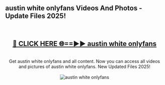 <h2>austin white onlyfans Videos And Photos - Update Files 2025!</h2>
<br>
<div align="center">
<h2><a href="https://linkcuts.com/hfmhzwbr" rel="nofollow">🔴 CLICK HERE 🌐==►► austin white onlyfans</a></h2>
<br>
Get austin white onlyfans and all content. Now you can access all videos and pictures of austin white onlyfans. New Updated Files 2025!
<br>
<br>
<a href="https://linkcuts.com/hfmhzwbr" rel="nofollow" data-target="animated-image.originalLink"><img src="https://i.ibb.co.com/WyWwxjT/player-gif2.gif" alt="austin white onlyfans" style="max-width: 100%; display: inline-block;" data-target="animated-image.originalImage"></a>
</div>
<br>